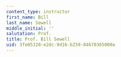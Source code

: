 ```yaml
---
content_type: instructor
first_name: Bill
last_name: Sewell
middle_initial: ''
salutation: Prof.
title: Prof. Bill Sewell
uid: 3fe05320-e2dc-9d16-b259-04670365000a
---
```

